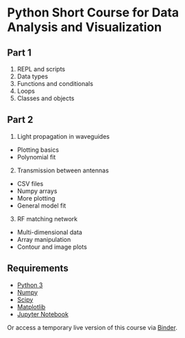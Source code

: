 # Python Short Course for Data Analysis and Visualization

## Part 1

1. REPL and scripts
2. Data types
3. Functions and conditionals
4. Loops
5. Classes and objects

## Part 2

1. Light propagation in waveguides
  * Plotting basics
  * Polynomial fit
2. Transmission between antennas
  * CSV files
  * Numpy arrays
  * More plotting
  * General model fit
3. RF matching network
  * Multi-dimensional data
  * Array manipulation
  * Contour and image plots

## Requirements

* [Python 3](http://www.python.org/)
* [Numpy](http://numpy.scipy.org/)
* [Scipy](http://www.scipy.org/)
* [Matplotlib](https://matplotlib.org/)
* [Jupyter Notebook](http://jupyter.org/)

Or access a temporary live version of this course via [Binder](http://beta.mybinder.org/repo/heitzmann/python_data_intro).

<!-- vim: fileencoding=utf-8 spelllang=en -->
